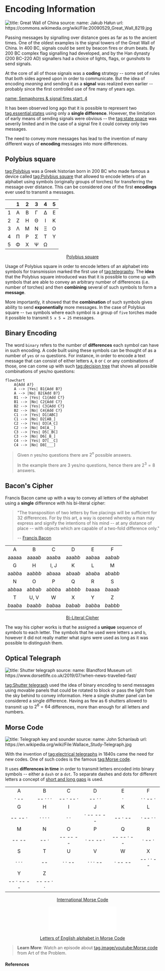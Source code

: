 # Encoding Information

![
    title: Great Wall of China
    source:
        name: Jakub Hałun
        url: https://commons.wikimedia.org/wiki/File:20090529_Great_Wall_8219.jpg
](https://upload.wikimedia.org/wikipedia/commons/3/33/20090529_Great_Wall_8219.jpg)

Passing messages by signalling over distance goes as far as to the ancient
times. One of the oldest examples is the signal towers of the Great Wall of
China. In 400 BC, signals could be sent by beacon fires or drum beats. By 200 BC
complex flag signalling had developed, and by the Han dynasty (200 BC–220 AD)
signallers had a choice of lights, flags, or gunshots to send signals.

At the core of all of those signals was a **coding** strategy -- some set of
rules that both sides agreed upon in order to communicate. But the idea of
encoding *meaning* and sending it as a **signal** was realized even earlier --
probably since the first controlled use of fire many of years ago.

[
    name: Semaphores & signal fires
    start: 4
](youtube://WrNDeYjcCJA)

It has been observed long ago that it is possible to represent two
[tag.essential:states](https://en.wikipedia.org/wiki/State_(computer_science))
using only a **single difference**.
However, the limitation of early means of sending signals were obvious -- the
[tag:state space](https://en.wikipedia.org/wiki/State_space) was severily
limited and in the case of a signal fire it could convey only two messages.

The need to convey more messages has lead to the invention of many different
ways of **encoding** messages into more differences.

## Polybius square

[tag:Polybius](https://en.wikipedia.org/wiki/Polybius#Cryptography) was a Greek
historian born in 200 BC who made famous a device called
[tag:Polybius square](https://en.wikipedia.org/wiki/Polybius_square)
that allowed to encode letters of an alphabet using symbols (originally groups
of torches) for transferring the message over distance.
This can be considered one of the first **encodings** ever used to transmit a
messages.

|       |   1   |   2   |   3   |   4   |   5   |
| :---: | :---: | :---: | :---: | :---: | :---: |
|   1   |   A   |   B   |   Γ   |   Δ   |   E   |
|   2   |   Z   |   H   |   Θ   |   I   |   K   |
|   3   |   Λ   |   M   |   N   |   Ξ   |   O   |
|   4   |   Π   |   P   |   Σ   |   T   |   Y   |
|   5   |   Φ   |   X   |   Ψ   |   Ω   |       |

<p style="text-align: center">
    <a href="https://en.wikipedia.org/wiki/Polybius_square" target="_blank">
        Polybius square
    </a>
</p>

<style>
    #polybius-square ~ .table-wrapper:nth-child(15) tr :first-child {
        font-weight: var(--table-head-font-weight);
        color: var(--strong-color);
        background: var(--base-background-color);
    }

    #polybius-square ~ .table-wrapper:nth-child(15) tr :not(:last-child) {
        border-right: 1px solid var(--table-cell-border-color);
    }
</style>

Usage of Polybius square in order to encode letters of an alphabet into symbols
for transmission marked the first use of
[tag:telegraphy](https://en.wikipedia.org/wiki/Telegraphy).
The **idea** that the Polybius square introduced was that it is possible to come
up with symbols that are able to convey an arbitrary number of differences
(i.e. number of torches) and then **combining** several of such symbols to form
a **message**.

More importantly, it showed that the **combination** of such symbols gives
ability to send **exponentially** more messages. In the case of Polybius square
-- `two` symbols where each symbol is a group of `five` torches made it possible
to transmit `5 x 5 = 25` messages.

## Binary Encoding

The word `binary` refers to the number of **differences** each symbol can have
in such encoding. A code built using these symbols can be thought of as a number
of `yes` or `no` questions. For instance, in order to encode a text message that
can consist of either letters `A`, `B` or `C` or any combinations of those, one
can come up with such
[tag:decision tree](https://en.wikipedia.org/wiki/Decision_tree)
that shows all possible combinations of yes/no questions:

```mermaid
flowchart
    A{Add A?}
    A --> |Yes| B1{Add B?}
    A --> |No| B2{Add B?}
    B1 --> |Yes| C1{Add C?}
    B1 --> |No| C2{Add C?}
    B2 --> |Yes| C3{Add C?}
    B2 --> |No| C4{Add C?}
    C1 --> |Yes| D1[ABC]
    C1 --> |No| D2[AB_]
    C2 --> |Yes| D3[A_C]
    C2 --> |No| D4[A__]
    C3 --> |Yes| D5[_BC]
    C3 --> |No| D6[_B_]
    C4 --> |Yes| D7[__C]
    C4 --> |No| D8[___]
```

> Given $n$ yes/no questions there are $2^n$ possible answers.
>
> In the example there are $3$ yes/no questions, hence there are $2^3 = 8$
> answers.

## Bacon's Cipher

Francis Bacon came up with a way to convey all letters of the alphabet using
a **single** difference with his bi-literal cipher:

> "The transposition of two letters by five placings will be sufficient for 32
> differences. For by this art, a way is opened whereby a man may express and
> signify the intentions of his mind -- at any distance of place -- with objects
> which are capable of a two-fold difference only."
>
> -- [Francis Bacon](https://en.wikipedia.org/wiki/Francis_Bacon)

|           |           |           |             |           |           |
| :-------: | :-------: | :-------: | :---------: | :-------: | :-------: |
|     A     |     B     |     C     |      D      |     E     |     F     |
|   aaaaa   |  aaaa*b*  |  aaa*b*a  |   aaa*bb*   |  aa*b*aa  | aa*b*a*b* |
|     G     |     H     |   I, J    |      K      |     L     |     M     |
|  aa*bb*a  |  aa*bbb*  |  a*b*aaa  |  a*b*aa*b*  | a*b*a*b*a | a*b*a*bb* |
|     N     |     O     |     P     |      Q      |     R     |     S     |
|  a*bb*aa  | a*bb*a*b* |  a*bbb*a  |   a*bbbb*   |  *b*aaaa  | *b*aaa*b* |
|     T     |   U, V    |     W     |      X      |     Y     |     Z     |
| *b*aa*b*a | *b*aa*bb* | *b*a*b*aa | *b*a*b*a*b* | *b*a*bb*a | *b*a*bbb* |

<p style="text-align: center">
    <a href="https://en.wikipedia.org/wiki/Bacon%27s_cipher" target="_blank">
        Bi-Literal Cipher
    </a>
</p>

<style>
    .table-wrapper em {
        font-style: initial;
        /* background-color: var(--primary-color); */
        /* color: white; */
        /* color: black; */
        border-bottom: 1px solid var(--primary-color);
        /* text-decoration: underline;
        text-decoration-thickness: 2px;
        text-decoration-color: var(--primary-complementary-color); */
    }

    .table-wrapper tbody tr:nth-child(even) {
        /* text-decoration: underline;
        text-decoration-thickness: 2px; */
        /* border-bottom: 2px solid var(--base-color); */
        /* background-color: var(--primary-color);
        color: black; */
    }
</style>

The way his cipher works is that he assigned a **unique** sequence of
*symbols* to each letter. The symbols that he used were letters `a` and `b`,
however it did not really matter what *signs* were used as long as it was
possible to distinguish them.

## Optical Telegraph

<!-- With the invention of telescope it became possible to transfer messages over
great distances using [tag:semaphores](https://en.wikipedia.org/wiki/Semaphore)
-- devices for the creation of visual signals. -->

![
    title: Shutter telegraph
    source:
        name: Blandford Museum
        url: https://www.dorsetlife.co.uk/2019/07/when-news-travelled-fast/
](/part/1/section/9/images/719EdGuttridgeMurrayTelegraph.jpg)

[tag:Shutter telegraph](https://en.wikipedia.org/wiki/Optical_telegraph#Sweden)
used the idea of binary encoding to send messages using movable panels that
could be rotated to block or pass the light from the sky behind to convey
information. Here a single shutter panel can be considered a single difference.
Having as few as 6 shutters allowed to transmit up to $2^6 = 64$ differences,
more than enough for all letters and numbers.

<!-- ### Chappe's Semaphore

The next development of this idea was seen in the usage of a
[tag:Semaphore](https://en.wikipedia.org/wiki/Semaphore)
-- a device to create a signal that can be transmitted (often times visually).
A series of such devices allowed to transfer messages across great distances and
were called
[tag:optical telegraphs](https://en.wikipedia.org/wiki/Optical_telegraph).

[tag:Claude Chappe](https://en.wikipedia.org/wiki/Claude_Chappe)
was a French inventor who in 1792 demonstrated a practical semaphore system that
eventually spanned all of France[^2].

> Chappe coined the phrase `semaphore`, from
> the Greek meaning: `sêma`, "sign" + `phorós`, "carrying".

![
    title: Chappe's semaphore
    source:
        name: Wikipedia
        url: https://en.wikipedia.org/wiki/File:Chappe_semaphore.jpg
    height: 200
](https://upload.wikimedia.org/wikipedia/commons/e/e7/Chappe_semaphore.jpg) -->

## Morse Code

![
    title: Telegraph key and sounder
    source:
        name: John Schanlaub
        url: https://en.wikipedia.org/wiki/File:Wallace_Study-Telegraph.jpg
](https://upload.wikimedia.org/wikipedia/commons/3/35/Wallace_Study-Telegraph.jpg)

With the invention of
[tag:electrical telegraphs](https://en.wikipedia.org/wiki/Electrical_telegraph)
in 1840s came the need for new codes. One of such codes is the famous
[tag:Morse code](https://en.wikipedia.org/wiki/Morse_code).

It uses **differences in time** in order to transmit letters encoded into binary
symbols -- either a `dash` or a `dot`. To separate dashes and dots for different
letters a concept of
[short and long gaps](https://en.wikipedia.org/wiki/Morse_code#Representation,_timing,_and_speeds)
is used.

|            |           |           |            |            |           |
| :--------: | :-------: | :-------: | :--------: | :--------: | :-------: |
|     A      |     B     |     C     |     D      |     E      |     F     |
|    · --    | -- · · ·  | -- · -- · |   -- · ·   |     ·      | · · -- ·  |
|     G      |     H     |     I     |     J      |     K      |     L     |
|  -- -- ·   |  · · · ·  |    · ·    | · -- -- -- |  -- · --   | · -- · ·  |
|     M      |     N     |     O     |     P      |     Q      |     R     |
|   -- --    |   -- ·    | -- -- --  | · -- -- ·  | -- -- · -- |  · -- ·   |
|     S      |     T     |     U     |     V      |     W      |     X     |
|   · · ·    |    --     |  · · --   |  · · · --  |  · -- --   | -- · · -- |
|     Y      |     Z     |           |            |            |           |
| -- · -- -- | -- -- · · |

<p style="text-align: center">
    <a href="https://en.wikipedia.org/wiki/Morse_code#International_Morse_Code" target="_blank">
        International Morse Code
    </a>
</p>

<p style="text-align: center; margin-bottom: 0">
    <iframe src="//commons.wikimedia.org/wiki/File:A_through_Z_in_Morse_code.ogg?embedplayer=yes" style="margin-bottom: 0" width="220" height="80" frameborder="0"></iframe>
</p>

<p style="text-align: center">
    <a href="https://en.wikipedia.org/wiki/File:A_through_Z_in_Morse_code.ogg" target="_blank">
        Letters of English alphabet in Morse Code
    </a>
</p>

> **Learn More**:
> Watch an episode about [tag.image/youtube:Morse code](https://www.youtube.com/watch?v=xcjgm6ctzAw&list=PLbg3ZX2pWlgKDVFNwn9B63UhYJVIerzHL)
> from Art of the Problem.

#### References

[^1]: Wikipedia. [_Code_](https://en.wikipedia.org/wiki/Code)

[^Video 1]: Art of the Problem. _Information Theory part 4: Semaphores & signal fires_
[tag.image/youtube:Open Playlist](https://www.youtube.com/playlist?list=PLbg3ZX2pWlgKDVFNwn9B63UhYJVIerzHL)
